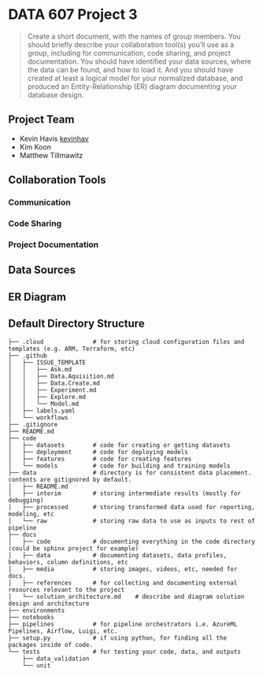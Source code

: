 # DATA 607 Project 3

>Create a short document, with the names of group members. You should briefly describe your collaboration tool(s) you’ll use as a group, including for communication, code sharing, and project documentation. You should have identified your data sources, where the data can be found, and how to load it. And you should have created at least a logical model for your normalized database, and produced an Entity-Relationship (ER) diagram documenting your database design.

## Project Team

- Kevin Havis [kevinhav](https://github.com/kevinhav/)
- Kim Koon 
- Matthew Tillmawitz

## Collaboration Tools

### Communication

### Code Sharing

### Project Documentation

## Data Sources

## ER Diagram



## Default Directory Structure

```
├── .cloud              # for storing cloud configuration files and templates (e.g. ARM, Terraform, etc)
├── .github
│   ├── ISSUE_TEMPLATE
│   │   ├── Ask.md
│   │   ├── Data.Aquisition.md
│   │   ├── Data.Create.md
│   │   ├── Experiment.md
│   │   ├── Explore.md
│   │   └── Model.md
│   ├── labels.yaml
│   └── workflows
├── .gitignore
├── README.md
├── code
│   ├── datasets        # code for creating or getting datasets
│   ├── deployment      # code for deploying models
│   ├── features        # code for creating features
│   └── models          # code for building and training models
├── data                # directory is for consistent data placement. contents are gitignored by default.
│   ├── README.md
│   ├── interim         # storing intermediate results (mostly for debugging)
│   ├── processed       # storing transformed data used for reporting, modeling, etc
│   └── raw             # storing raw data to use as inputs to rest of pipeline
├── docs
│   ├── code            # documenting everything in the code directory (could be sphinx project for example)
│   ├── data            # documenting datasets, data profiles, behaviors, column definitions, etc
│   ├── media           # storing images, videos, etc, needed for docs.
│   ├── references      # for collecting and documenting external resources relevant to the project
│   └── solution_architecture.md    # describe and diagram solution design and architecture
├── environments
├── notebooks
├── pipelines           # for pipeline orchestrators i.e. AzureML Pipelines, Airflow, Luigi, etc.
├── setup.py            # if using python, for finding all the packages inside of code.
└── tests               # for testing your code, data, and outputs
    ├── data_validation
    └── unit
```
